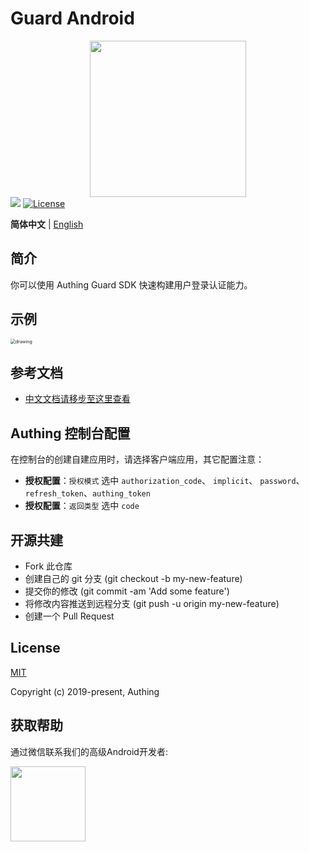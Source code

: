 # Guard Android

<div align=center>
  <img width="250" src="https://files.authing.co/authing-console/authing-logo-new-20210924.svg" />
</div>
<a href="https://forum.authing.cn/" target="_blank"><img src="https://img.shields.io/badge/chat-forum-blue" /></a>
<a href="https://opensource.org/licenses/MIT" target="_blank"><img src="https://img.shields.io/badge/License-MIT-success" alt="License"></a>

**简体中文** | [English](./README.md)

## 简介

你可以使用 Authing Guard SDK 快速构建用户登录认证能力。

## 示例

<img src="https://cdn.authing.co/authing-docs-v2/1.3.88/assets/img/standard.dcf76c7c.png" alt="drawing" style="zoom:50%;" />

## 参考文档

- [中文文档请移步至这里查看](https://docs.authing.cn/v2/android/)

## Authing 控制台配置

在控制台的创建自建应用时，请选择客户端应用，其它配置注意：

- **授权配置**：`授权模式` 选中 `authorization_code`、 `implicit`、 `password`、`refresh_token`、`authing_token`
- **授权配置**：`返回类型` 选中 `code`

## 开源共建

- Fork 此仓库
- 创建自己的 git 分支 (git checkout -b my-new-feature)
- 提交你的修改 (git commit -am 'Add some feature')
- 将修改内容推送到远程分支 (git push -u origin my-new-feature)
- 创建一个 Pull Request

## License

[MIT](https://opensource.org/licenses/MIT)

Copyright (c) 2019-present, Authing

## 获取帮助

通过微信联系我们的高级Android开发者:

<img width="120" src="/Users/zhongjiahui/AndroidStudioProjects/guard-android/doc/images/zhongjiahui.jpg">
